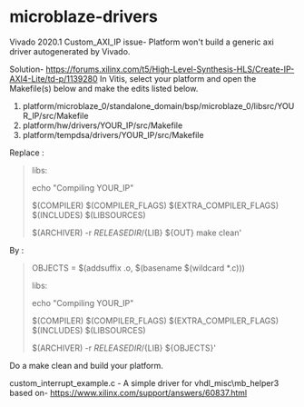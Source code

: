 # microblaze-drivers

Vivado 2020.1 Custom_AXI_IP  issue- Platform won't build a generic axi driver autogenerated by Vivado.



Solution- https://forums.xilinx.com/t5/High-Level-Synthesis-HLS/Create-IP-AXI4-Lite/td-p/1139280
In Vitis, select your platform and open the Makefile(s) below and make the edits listed below.

1. platform/microblaze_0/standalone_domain/bsp/microblaze_0/libsrc/YOUR_IP/src/Makefile
2. platform/hw/drivers/YOUR_IP/src/Makefile
3. platform/tempdsa/drivers/YOUR_IP/src/Makefile



Replace :
>libs:
>
>echo "Compiling YOUR_IP"
>
>$(COMPILER) $(COMPILER_FLAGS) $(EXTRA_COMPILER_FLAGS) $(INCLUDES) $(LIBSOURCES)
>
>$(ARCHIVER) -r ${RELEASEDIR}/${LIB} ${OUT}
>make clean'

By :
>OBJECTS = $(addsuffix .o, $(basename $(wildcard *.c)))
>
>libs:
>
>echo "Compiling YOUR_IP"
>
>$(COMPILER) $(COMPILER_FLAGS) $(EXTRA_COMPILER_FLAGS) $(INCLUDES) $(LIBSOURCES)
>
>$(ARCHIVER) -r ${RELEASEDIR}/${LIB} ${OBJECTS}'



Do a make clean and build your platform.




custom_interrupt_example.c - A simple driver for vhdl_misc\mb_helper3 based on- https://www.xilinx.com/support/answers/60837.html 
